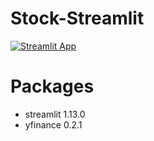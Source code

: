 # Stock-Streamlit
[![Streamlit App](https://static.streamlit.io/badges/streamlit_badge_black_white.svg)](https://stock-eda.streamlit.app/)

# Packages
- streamlit 1.13.0
- yfinance 0.2.1

